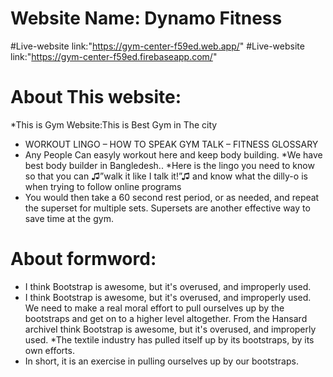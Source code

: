 # Website Name: Dynamo Fitness

#Live-website link:"https://gym-center-f59ed.web.app/"
#Live-website link:"https://gym-center-f59ed.firebaseapp.com/"


# About This website:
*This is Gym Website:This is Best Gym in The city
* WORKOUT LINGO – HOW TO SPEAK GYM TALK – FITNESS GLOSSARY
* Any People Can easyly workout here and keep body building.
*We have best body builder in Bangledesh..
*Here is the lingo you need to know so that you can ♫”walk it like I talk it!”♫ and know what the dilly-o is when trying to follow online programs
* You would then take a 60 second rest period, or as needed, and repeat the superset for multiple sets. Supersets are another effective way to save time at the gym.

# About formword:

* I think Bootstrap is awesome, but it's overused, and improperly used. 
* I think Bootstrap is awesome, but it's overused, and improperly used. We need to make a real moral effort to pull ourselves up by the bootstraps and get on to a higher level altogether.
From the Hansard archiveI think Bootstrap is awesome, but it's overused, and improperly used. 
*The textile industry has pulled itself up by its bootstraps, by its own efforts. 
* In short, it is an exercise in pulling ourselves up by our bootstraps.

